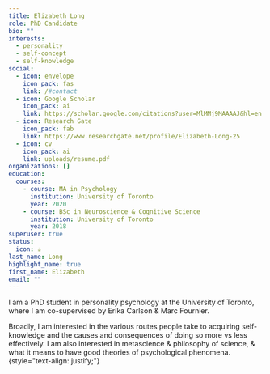 ```yaml
---
title: Elizabeth Long
role: PhD Candidate
bio: ""
interests:
  - personality
  - self-concept
  - self-knowledge
social:
  - icon: envelope
    icon_pack: fas
    link: /#contact
  - icon: Google Scholar
    icon_pack: ai
    link: https://scholar.google.com/citations?user=MlMMj9MAAAAJ&hl=en
  - icon: Research Gate
    icon_pack: fab
    link: https://www.researchgate.net/profile/Elizabeth-Long-25
  - icon: cv
    icon_pack: ai
    link: uploads/resume.pdf
organizations: []
education:
  courses:
    - course: MA in Psychology
      institution: University of Toronto
      year: 2020
    - course: BSc in Neuroscience & Cognitive Science
      institution: University of Toronto
      year: 2018
superuser: true
status:
  icon: ☕️
last_name: Long
highlight_name: true
first_name: Elizabeth
email: ""
---
```

I am a PhD student in personality psychology at the University of Toronto, where I am co-supervised by Erika Carlson & Marc Fournier. 

Broadly, I am interested in the various routes people take to acquiring self-knowledge and the causes and consequences of doing so more vs less effectively. I am also interested in metascience & philosophy of science, & what it means to have good theories of psychological phenomena.
{style="text-align: justify;"}
